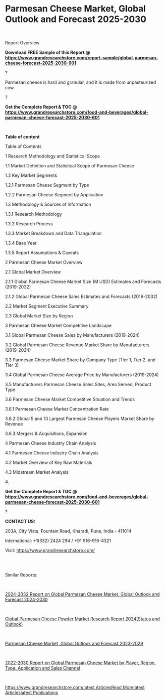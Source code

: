 <h1>Parmesan Cheese Market, Global Outlook and Forecast 2025-2030</h1><br/><p>Report Overview</p>
 
 
 
 <div><b>Download FREE Sample of this Report @ <a href="https://www.grandresearchstore.com/report-sample/global-parmesan-cheese-forecast-2025-2030-601">https://www.grandresearchstore.com/report-sample/global-parmesan-cheese-forecast-2025-2030-601</a></b></div>
 
 
 
 <p>? </p>
 
 
 
 <p>Parmesan cheese is hard and granular, and it is made from unpasteurized cow</p>
 
 
 
 <p>? </p>
 
 
 
 <div><b>Get the Complete Report & TOC @ <a href="https://www.grandresearchstore.com/food-and-beverages/global-parmesan-cheese-forecast-2025-2030-601">https://www.grandresearchstore.com/food-and-beverages/global-parmesan-cheese-forecast-2025-2030-601</a></b></div>
 
 
 
 <p><br />
 
 <b>Table of content</b></p>
 
 
 
 <p>Table of Contents<br />
 
 1 Research Methodology and Statistical Scope<br />
 
 1.1 Market Definition and Statistical Scope of Parmesan Cheese<br />
 
 1.2 Key Market Segments<br />
 
 1.2.1 Parmesan Cheese Segment by Type<br />
 
 1.2.2 Parmesan Cheese Segment by Application<br />
 
 1.3 Methodology & Sources of Information<br />
 
 1.3.1 Research Methodology<br />
 
 1.3.2 Research Process<br />
 
 1.3.3 Market Breakdown and Data Triangulation<br />
 
 1.3.4 Base Year<br />
 
 1.3.5 Report Assumptions & Caveats<br />
 
 2 Parmesan Cheese Market Overview<br />
 
 2.1 Global Market Overview<br />
 
 2.1.1 Global Parmesan Cheese Market Size (M USD) Estimates and Forecasts (2019-2032)<br />
 
 2.1.2 Global Parmesan Cheese Sales Estimates and Forecasts (2019-2032)<br />
 
 2.2 Market Segment Executive Summary<br />
 
 2.3 Global Market Size by Region<br />
 
 3 Parmesan Cheese Market Competitive Landscape<br />
 
 3.1 Global Parmesan Cheese Sales by Manufacturers (2019-2024)<br />
 
 3.2 Global Parmesan Cheese Revenue Market Share by Manufacturers (2019-2024)<br />
 
 3.3 Parmesan Cheese Market Share by Company Type (Tier 1, Tier 2, and Tier 3)<br />
 
 3.4 Global Parmesan Cheese Average Price by Manufacturers (2019-2024)<br />
 
 3.5 Manufacturers Parmesan Cheese Sales Sites, Area Served, Product Type<br />
 
 3.6 Parmesan Cheese Market Competitive Situation and Trends<br />
 
 3.6.1 Parmesan Cheese Market Concentration Rate<br />
 
 3.6.2 Global 5 and 10 Largest Parmesan Cheese Players Market Share by Revenue<br />
 
 3.6.3 Mergers & Acquisitions, Expansion<br />
 
 4 Parmesan Cheese Industry Chain Analysis<br />
 
 4.1 Parmesan Cheese Industry Chain Analysis<br />
 
 4.2 Market Overview of Key Raw Materials<br />
 
 4.3 Midstream Market Analysis<br />
 
 4.</p>
 
 
 
 <div><b>Get the Complete Report & TOC @ <a href="https://www.grandresearchstore.com/food-and-beverages/global-parmesan-cheese-forecast-2025-2030-601">https://www.grandresearchstore.com/food-and-beverages/global-parmesan-cheese-forecast-2025-2030-601</a></b></div>
 
 
 
 <p>? </p>
 
 
 
 <p><b>CONTACT US:</b><br />
 
 203A, City Vista, Fountain Road, Kharadi, Pune, India - 411014<br />
 
 International: +1(332) 2424 294 / +91 916-916-4321<br />
 
 Visit: <a href="https://www.grandresearchstore.com/">https://www.grandresearchstore.com/</a><br />
 
 <br />
 
 <br />
 
 Similar Reports:<br />
 
 <br />
 
 <a href="https://www.grandresearchstore.com/food-and-beverages/global-on-parmesan-cheese-forecast-2024-2032-2024-2030-90">2024-2032 Report on Global Parmesan Cheese Market, Global Outlook and Forecast 2024-2030</a><br />
 
 <br />
 
 <a href="https://www.grandresearchstore.com/food-and-beverages/global-parmesan-cheese-powder-2024-687">Global Parmesan Cheese Powder Market Research Report 2024(Status and Outlook)</a><br />
 
 <br />
 
 <a href="https://www.grandresearchstore.com/food-and-beverages/global-parmesan-cheese-forecast-2023-2029-312">Parmesan Cheese Market, Global Outlook and Forecast 2023-2029</a><br />
 
 <br />
 
 <a href="https://www.grandresearchstore.com/food-and-beverages/global-on-parmesan-cheese-2022-2030-561">2022-2030 Report on Global Parmesan Cheese Market by Player, Region, Type, Application and Sales Channel</a><br />
 
 <br />
 
 <a href="https://gyeongbokgung.com">https://www.grandresearchstore.com/</a><a href="https://hallyeomaritime.com">latest Articles</a><a href="https://jingwansa.com">Read More</a><a href="https://nguoiviet.jp/">latest Articles</a><a href="https://www.intelmarketresearch.com/">latest Publications</a></p>
